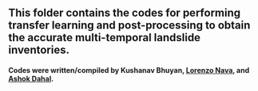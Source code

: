 ## This folder contains the codes for performing transfer learning and post-processing to obtain the accurate multi-temporal landslide inventories.

#### Codes were written/compiled by Kushanav Bhuyan, [Lorenzo Nava](https://github.com/lorenzonava96), and [Ashok Dahal](https://github.com/ashokdahal).
